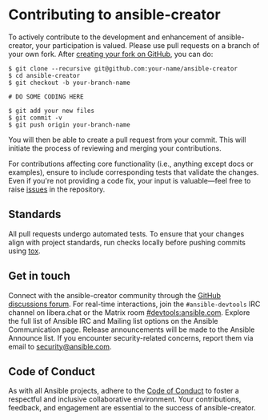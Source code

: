 # Contributing to ansible-creator

To actively contribute to the development and enhancement of ansible-creator, your participation is valued. Please use pull requests on a branch of your own fork. After [creating your fork on GitHub](https://docs.github.com/en/get-started/quickstart/contributing-to-projects), you can do:

```console
$ git clone --recursive git@github.com:your-name/ansible-creator
$ cd ansible-creator
$ git checkout -b your-branch-name

# DO SOME CODING HERE

$ git add your new files
$ git commit -v
$ git push origin your-branch-name
```

You will then be able to create a pull request from your commit. This will initiate the process of reviewing and merging your contributions.

For contributions affecting core functionality (i.e., anything except docs or examples), ensure to include corresponding tests that validate the changes. Even if you're not providing a code fix, your input is valuable—feel free to raise [issues](https://github.com/ansible/ansible-creator/issues) in the repository.

## Standards

All pull requests undergo automated tests. To ensure that your changes align with project standards, run checks locally before pushing commits using [tox](https://tox.wiki/en/latest/).

## Get in touch

Connect with the ansible-creator community through the [GitHub discussions forum](https://github.com/ansible/ansible-creator/discussions). For real-time interactions, join the `#ansible-devtools` IRC channel on libera.chat or the Matrix room [#devtools:ansible.com](https://matrix.to/#/#devtools:ansible.com). Explore the full list of Ansible IRC and Mailing list options on the Ansible Communication page. Release announcements will be made to the Ansible Announce list. If you encounter security-related concerns, report them via email to [security@ansible.com](mailto:security@ansible.com).

## Code of Conduct

As with all Ansible projects, adhere to the [Code of Conduct](https://docs.ansible.com/ansible/latest/community/code_of_conduct.html) to foster a respectful and inclusive collaborative environment. Your contributions, feedback, and engagement are essential to the success of ansible-creator.
